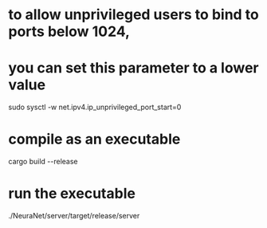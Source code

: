 # to allow unprivileged users to bind to ports below 1024,
# you can set this parameter to a lower value

sudo sysctl -w net.ipv4.ip_unprivileged_port_start=0


# compile as an executable

cargo build --release

# run the executable

./NeuraNet/server/target/release/server




